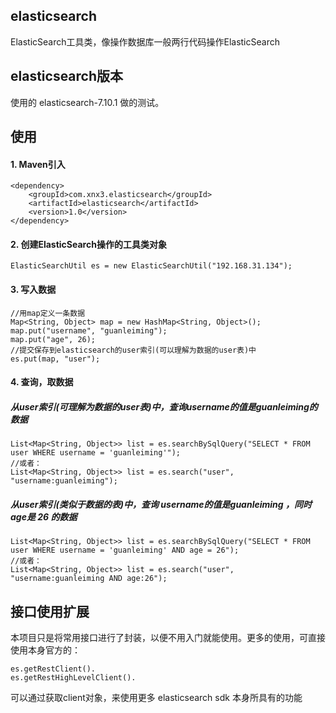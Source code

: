 ## elasticsearch
ElasticSearch工具类，像操作数据库一般两行代码操作ElasticSearch

## elasticsearch版本
使用的 elasticsearch-7.10.1 做的测试。

## 使用
#### 1. Maven引入
````
<dependency>
	<groupId>com.xnx3.elasticsearch</groupId>
	<artifactId>elasticsearch</artifactId>
	<version>1.0</version>
</dependency>
````

#### 2. 创建ElasticSearch操作的工具类对象
````
ElasticSearchUtil es = new ElasticSearchUtil("192.168.31.134");
````

#### 3. 写入数据
````
//用map定义一条数据
Map<String, Object> map = new HashMap<String, Object>();
map.put("username", "guanleiming");
map.put("age", 26);
//提交保存到elasticsearch的user索引(可以理解为数据的user表)中
es.put(map, "user");
````

#### 4. 查询，取数据

##### 从user索引(可理解为数据的user表)中，查询username的值是guanleiming的数据
````
List<Map<String, Object>> list = es.searchBySqlQuery("SELECT * FROM user WHERE username = 'guanleiming'");
//或者：
List<Map<String, Object>> list = es.search("user", "username:guanleiming");
````

##### 从user索引(类似于数据的表)中，查询 username的值是guanleiming ，同时 age是 26 的数据
````
List<Map<String, Object>> list = es.searchBySqlQuery("SELECT * FROM user WHERE username = 'guanleiming' AND age = 26");
//或者：
List<Map<String, Object>> list = es.search("user", "username:guanleiming AND age:26");
````

## 接口使用扩展
本项目只是将常用接口进行了封装，以便不用入门就能使用。更多的使用，可直接使用本身官方的：
````
es.getRestClient().
es.getRestHighLevelClient().
````
可以通过获取client对象，来使用更多 elasticsearch sdk 本身所具有的功能